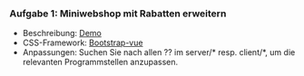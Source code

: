 ### Aufgabe 1: Miniwebshop mit Rabatten erweitern
* Beschreibung: [Demo](https://youtu.be/SSxzjXXw9l8)
* CSS-Framework: [Bootstrap-vue](https://bootstrap-vue.org/docs/components)
* Anpassungen: Suchen Sie nach allen ?? im server/* resp. client/*, um die relevanten 
Programmstellen anzupassen.
